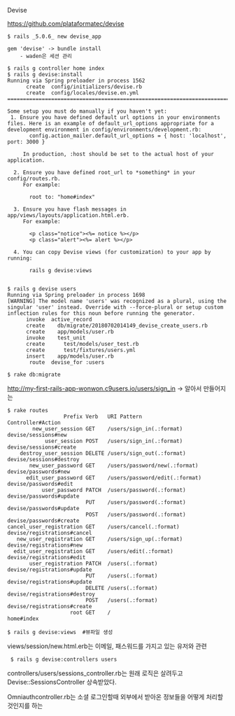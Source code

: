 Devise

https://github.com/plataformatec/devise

    $ rails _5.0.6_ new devise_app
    
    gem 'devise' -> bundle install
    	- waden은 세션 관리
    
    $ rails g controller home index
    $ rails g devise:install
    Running via Spring preloader in process 1562
          create  config/initializers/devise.rb
          create  config/locales/devise.en.yml
    ===============================================================================
    
    Some setup you must do manually if you haven't yet:
     1. Ensure you have defined default url options in your environments files. Here is an example of default_url_options appropriate for a development environment in config/environments/development.rb:
           config.action_mailer.default_url_options = { host: 'localhost', port: 3000 }
    
         In production, :host should be set to the actual host of your application.
    
      2. Ensure you have defined root_url to *something* in your config/routes.rb.
         For example:
    
           root to: "home#index"
    
      3. Ensure you have flash messages in app/views/layouts/application.html.erb.
         For example:
    
           <p class="notice"><%= notice %></p>
           <p class="alert"><%= alert %></p>
    
      4. You can copy Devise views (for customization) to your app by running:
    
           rails g devise:views
    

    $ rails g devise users
    Running via Spring preloader in process 1698
    [WARNING] The model name 'users' was recognized as a plural, using the singular 'user' instead. Override with --force-plural or setup custom inflection rules for this noun before running the generator.
          invoke  active_record
          create    db/migrate/20180702014149_devise_create_users.rb
          create    app/models/user.rb
          invoke    test_unit
          create      test/models/user_test.rb
          create      test/fixtures/users.yml
          insert    app/models/user.rb
           route  devise_for :users
        
    $ rake db:migrate    

http://my-first-rails-app-wonwon.c9users.io/users/sign_in -> 알아서 만들어지는 

    $ rake routes
                      Prefix Verb   URI Pattern                    Controller#Action
            new_user_session GET    /users/sign_in(.:format)       devise/sessions#new
                user_session POST   /users/sign_in(.:format)       devise/sessions#create
        destroy_user_session DELETE /users/sign_out(.:format)      devise/sessions#destroy
           new_user_password GET    /users/password/new(.:format)  devise/passwords#new
          edit_user_password GET    /users/password/edit(.:format) devise/passwords#edit
               user_password PATCH  /users/password(.:format)      devise/passwords#update
                             PUT    /users/password(.:format)      devise/passwords#update
                             POST   /users/password(.:format)      devise/passwords#create
    cancel_user_registration GET    /users/cancel(.:format)        devise/registrations#cancel
       new_user_registration GET    /users/sign_up(.:format)       devise/registrations#new
      edit_user_registration GET    /users/edit(.:format)          devise/registrations#edit
           user_registration PATCH  /users(.:format)               devise/registrations#update
                             PUT    /users(.:format)               devise/registrations#update
                             DELETE /users(.:format)               devise/registrations#destroy
                             POST   /users(.:format)               devise/registrations#create
                        root GET    /                              home#index
     
    $ rails g devise:views  #뷰파일 생성

views/session/new.html.erb는 이메일, 패스워드를 가지고 있는 유저와  관련

     $ rails g devise:controllers users

controllers/users/sessions_controller.rb는 원래 로직은 살려두고 Devise::SessionsController 상속받았다.

Omniauthcontroller.rb는 소셜 로그인할때 외부에서 받아온 정보들을 어떻게 처리할 것인지를 하는
